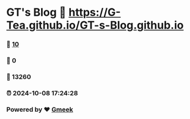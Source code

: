 # GT's Blog :link: https://G-Tea.github.io/GT-s-Blog.github.io 
### :page_facing_up: [10](https://G-Tea.github.io/GT-s-Blog.github.io/tag.html) 
### :speech_balloon: 0 
### :hibiscus: 13260 
### :alarm_clock: 2024-10-08 17:24:28 
### Powered by :heart: [Gmeek](https://github.com/Meekdai/Gmeek)
